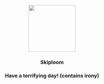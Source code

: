<p align="center">
    <img src="https://raw.githubusercontent.com/PokeAPI/sprites/master/sprites/pokemon/188.png" width="150" height="150">
</p>
<h3 align="center"> <b>Skiploom</b></h3>
<h3 align="center">Have a terrifying day! (contains irony)</h3>
